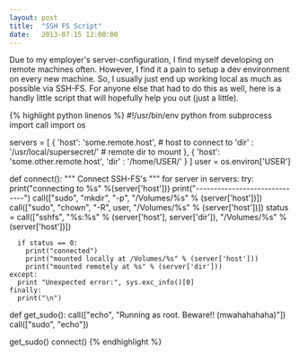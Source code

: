 ```yaml
---
layout: post
title:  "SSH FS Script"
date:   2013-07-15 12:00:00
---
```


Due to my employer's server-configuration, I find myself developing
on remote machines often. However, I find it a pain to setup a dev
environment on every new machine. So, I usually just end up working
local as much as possible via SSH-FS. For anyone else that had to
do this as well, here is a handly little script that will hopefully
help you out (just a little).

{% highlight python linenos %}
#!/usr/bin/env python
from subprocess import call
import os
 
servers = [
  {
    'host': 'some.remote.host',          # host to connect to
    'dir' : '/usr/local/supersecret/'    # remote dir to mount
  },
  {
    'host': 'some.other.remote.host',
    'dir' : '/home/USER/'
  }
]
user = os.environ['USER']
 
 
def connect():
  """
  Connect SSH-FS's
  """
  for server in servers:
    try:
      print("connecting to %s" %(server['host']))
      print("------------------------------")
      call(["sudo", "mkdir", "-p", "/Volumes/%s" % (server['host'])])
      call(["sudo", "chown", "-R", user, "/Volumes/%s" % (server['host'])])
      status = call(["sshfs",
                     "%s:%s" % (server['host'], server['dir']),
                     "/Volumes/%s" %(server['host'])])
 
      if status == 0:
        print("connected")
        print("mounted locally at /Volumes/%s" % (server['host']))
        print("mounted remotely at %s" % (server['dir']))
    except:
      print "Unexpected error:", sys.exc_info()[0]
    finally:
      print("\n")
 
 
def get_sudo():
  call(["echo", "Running as root. Beware!! (mwahahahaha)"])
  call(["sudo", "echo"])
 
 
get_sudo()
connect()
{% endhighlight %}
